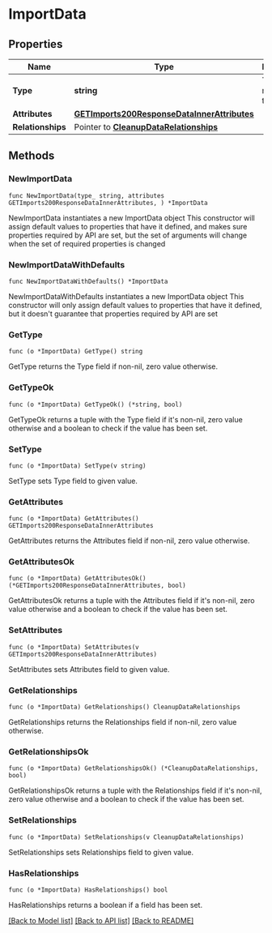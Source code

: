 # ImportData

## Properties

Name | Type | Description | Notes
------------ | ------------- | ------------- | -------------
**Type** | **string** | The resource&#39;s type | 
**Attributes** | [**GETImports200ResponseDataInnerAttributes**](GETImports200ResponseDataInnerAttributes.md) |  | 
**Relationships** | Pointer to [**CleanupDataRelationships**](CleanupDataRelationships.md) |  | [optional] 

## Methods

### NewImportData

`func NewImportData(type_ string, attributes GETImports200ResponseDataInnerAttributes, ) *ImportData`

NewImportData instantiates a new ImportData object
This constructor will assign default values to properties that have it defined,
and makes sure properties required by API are set, but the set of arguments
will change when the set of required properties is changed

### NewImportDataWithDefaults

`func NewImportDataWithDefaults() *ImportData`

NewImportDataWithDefaults instantiates a new ImportData object
This constructor will only assign default values to properties that have it defined,
but it doesn't guarantee that properties required by API are set

### GetType

`func (o *ImportData) GetType() string`

GetType returns the Type field if non-nil, zero value otherwise.

### GetTypeOk

`func (o *ImportData) GetTypeOk() (*string, bool)`

GetTypeOk returns a tuple with the Type field if it's non-nil, zero value otherwise
and a boolean to check if the value has been set.

### SetType

`func (o *ImportData) SetType(v string)`

SetType sets Type field to given value.


### GetAttributes

`func (o *ImportData) GetAttributes() GETImports200ResponseDataInnerAttributes`

GetAttributes returns the Attributes field if non-nil, zero value otherwise.

### GetAttributesOk

`func (o *ImportData) GetAttributesOk() (*GETImports200ResponseDataInnerAttributes, bool)`

GetAttributesOk returns a tuple with the Attributes field if it's non-nil, zero value otherwise
and a boolean to check if the value has been set.

### SetAttributes

`func (o *ImportData) SetAttributes(v GETImports200ResponseDataInnerAttributes)`

SetAttributes sets Attributes field to given value.


### GetRelationships

`func (o *ImportData) GetRelationships() CleanupDataRelationships`

GetRelationships returns the Relationships field if non-nil, zero value otherwise.

### GetRelationshipsOk

`func (o *ImportData) GetRelationshipsOk() (*CleanupDataRelationships, bool)`

GetRelationshipsOk returns a tuple with the Relationships field if it's non-nil, zero value otherwise
and a boolean to check if the value has been set.

### SetRelationships

`func (o *ImportData) SetRelationships(v CleanupDataRelationships)`

SetRelationships sets Relationships field to given value.

### HasRelationships

`func (o *ImportData) HasRelationships() bool`

HasRelationships returns a boolean if a field has been set.


[[Back to Model list]](../README.md#documentation-for-models) [[Back to API list]](../README.md#documentation-for-api-endpoints) [[Back to README]](../README.md)


